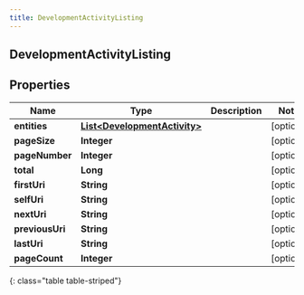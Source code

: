 ```yaml
---
title: DevelopmentActivityListing
---
```


## DevelopmentActivityListing

## Properties

| Name            | Type                                                                               | Description | Notes      |
| --------------- | ---------------------------------------------------------------------------------- | ----------- | ---------- |
| **entities**    | <!----><!---->[**List&lt;DevelopmentActivity&gt;**](DevelopmentActivity.md)<!----> |             | [optional] |
| **pageSize**    | <!----><!---->**Integer**<!---->                                                   |             | [optional] |
| **pageNumber**  | <!----><!---->**Integer**<!---->                                                   |             | [optional] |
| **total**       | <!----><!---->**Long**<!---->                                                      |             | [optional] |
| **firstUri**    | <!----><!---->**String**<!---->                                                    |             | [optional] |
| **selfUri**     | <!----><!---->**String**<!---->                                                    |             | [optional] |
| **nextUri**     | <!----><!---->**String**<!---->                                                    |             | [optional] |
| **previousUri** | <!----><!---->**String**<!---->                                                    |             | [optional] |
| **lastUri**     | <!----><!---->**String**<!---->                                                    |             | [optional] |
| **pageCount**   | <!----><!---->**Integer**<!---->                                                   |             | [optional] |

{: class="table table-striped"}

